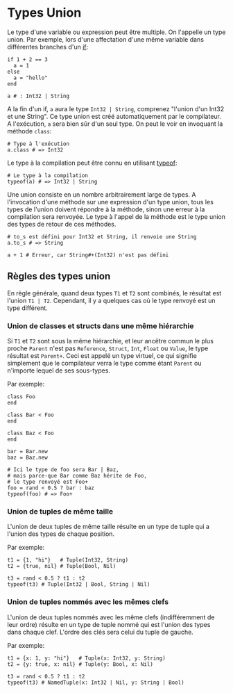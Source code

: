 # Types Union

Le type d'une variable ou expression peut être multiple.
On l'appelle un type union. Par exemple,
lors d'une affectation d'une même variable dans différentes branches d'un [if](if.html):

```crystal
if 1 + 2 == 3
  a = 1
else
  a = "hello"
end

a # : Int32 | String
```

A la fin d'un if, `a` aura le type `Int32 | String`,
comprenez "l'union d'un Int32 et une String". Ce type union est créé automatiquement par le compilateur.
A l'exécution, `a` sera bien sûr d'un seul type.
On peut le voir en invoquant la méthode `class`:

```crystal
# Type à l'exécution
a.class # => Int32
```

Le type à la compilation peut être connu en utilisant [typeof](typeof.html):

```crystal
# Le type à la compilation
typeof(a) # => Int32 | String
```

Une union consiste en un nombre arbitrairement large de types.
A l'invocation d'une méthode sur une expression d'un type union,
tous les types de l'union doivent répondre à la méthode,
sinon une erreur à la compilation sera renvoyée.
Le type à l'appel de la méthode est le type union des types de retour de ces méthodes.

```crystal
# to_s est défini pour Int32 et String, il renvoie une String
a.to_s # => String

a + 1 # Erreur, car String#+(Int32) n'est pas défini
```

## Règles des types union

En règle générale, quand deux types `T1` et `T2` sont combinés, le résultat est l'union `T1 | T2`.
Cependant, il y a quelques cas où le type renvoyé est un type différent.

### Union de classes et structs dans une même hiérarchie

Si `T1` et `T2` sont sous la même hiérarchie, et leur ancêtre commun le plus proche `Parent` n'est pas `Reference`,
`Struct`, `Int`, `Float` ou `Value`, le type résultat est `Parent+`.
Ceci est appelé un type virtuel, ce qui signifie simplement que le compilateur
verra le type comme étant `Parent` ou n'importe lequel de ses sous-types.

Par exemple:

```crystal
class Foo
end

class Bar < Foo
end

class Baz < Foo
end

bar = Bar.new
baz = Baz.new

# Ici le type de foo sera Bar | Baz,
# mais parce-que Bar comme Baz hérite de Foo,
# le type renvoyé est Foo+
foo = rand < 0.5 ? bar : baz
typeof(foo) # => Foo+
```

### Union de tuples de même taille

L'union de deux tuples de même taille résulte en un type de tuple
qui a l'union des types de chaque position.

Par exemple:

```crystal
t1 = {1, "hi"}   # Tuple(Int32, String)
t2 = {true, nil} # Tuple(Bool, Nil)

t3 = rand < 0.5 ? t1 : t2
typeof(t3) # Tuple(Int32 | Bool, String | Nil)
```

### Union de tuples nommés avec les mêmes clefs

L'union de deux tuples nommés avec les même clefs (indifféremment de leur ordre) résulte en un type de tuple nommé qui est l'union
des types dans chaque clef. L'ordre des clés sera celui du tuple de gauche.

Par exemple:

```crystal
t1 = {x: 1, y: "hi"}   # Tuple(x: Int32, y: String)
t2 = {y: true, x: nil} # Tuple(y: Bool, x: Nil)

t3 = rand < 0.5 ? t1 : t2
typeof(t3) # NamedTuple(x: Int32 | Nil, y: String | Bool)
```
